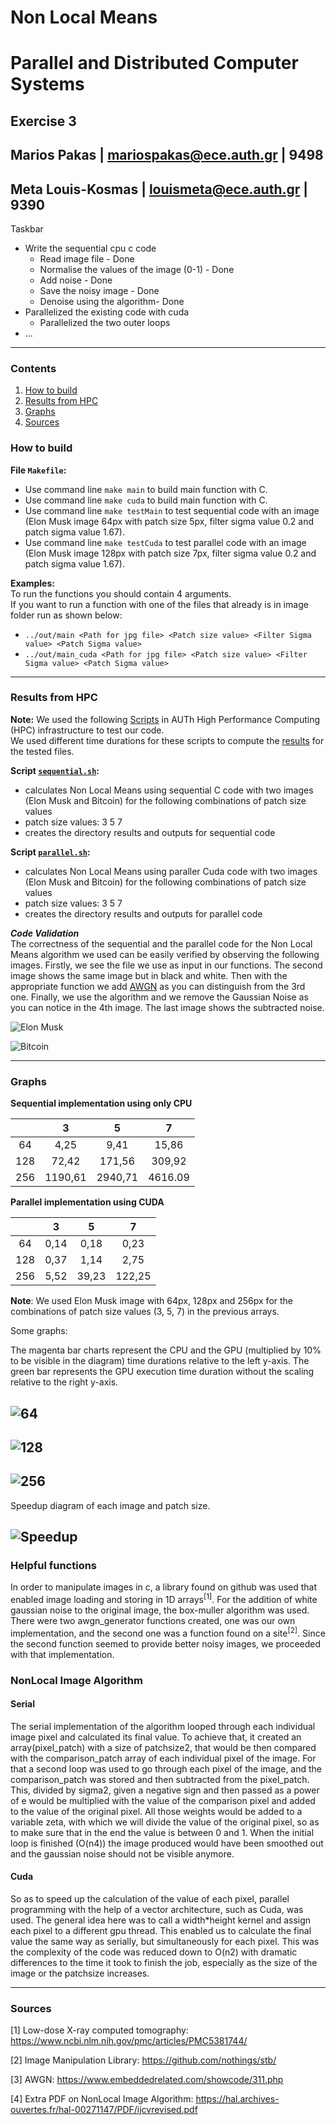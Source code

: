 # Non Local Means
# **Parallel and Distributed Computer Systems**  
## **Exercise 3**
## Marios Pakas | mariospakas@ece.auth.gr | 9498  <br />
## Meta Louis-Kosmas | louismeta@ece.auth.gr | 9390 <br />

Taskbar

* Write the sequential cpu c code
    * Read image file - Done
    * Normalise the values of the image (0-1) - Done
    * Add noise - Done
    * Save the noisy image - Done
    * Denoise using the algorithm- Done
* Parallelized the existing code with cuda
    * Parallelized the two outer loops
* ...

---
### Contents
   1. [How to build](#1)
   2. [Results from HPC](#2)
   3. [Graphs](#3)
   4. [Sources](#4)
   
<a name="1"></a>
### **How to build** 

**File ```Makefile```:**  
   + Use command line ```make main``` to build main function with C.
   + Use command line ```make cuda``` to build main function with C.
   + Use command line ```make testMain``` to test sequential code with an image (Elon Musk image 64px with patch size 5px, filter sigma value 0.2 and patch sigma value 1.67). 
   + Use command line ```make testCuda``` to test parallel code with an image (Elon Musk image 128px with patch size 7px, filter sigma value 0.2 and patch sigma value 1.67). 
   
**Examples:**  
To run the functions you should contain 4 arguments.  
If you want to run a function with one of the files that already is in image folder run as shown below:
   + ```../out/main <Path for jpg file> <Patch size value> <Filter Sigma value> <Patch Sigma value>```   
   + ```../out/main_cuda <Path for jpg file> <Patch size value> <Filter Sigma value> <Patch Sigma value>``` 

---
<a name="2"></a>
### **Results from HPC** 

**Note:** We used the following [Scripts](https://github.com/Mavioux/Parallel-And-Distributed-Systems-Exercise-3/tree/main/scripts) in AUTh High Performance Computing (HPC) infrastructure to test our code.  
We used different time durations for these scripts to compute the [results](https://github.com/Mavioux/Parallel-And-Distributed-Systems-Exercise-3/tree/main/results) for the tested files. 

**Script [```sequential.sh```](https://github.com/Mavioux/Parallel-And-Distributed-Systems-Exercise-3/blob/main/scripts/sequential.sh):**
   + calculates Non Local Means using sequential C code with two images (Elon Musk and Bitcoin) for the following combinations of patch size values
   + patch size values: 3 5 7
   + creates the directory results and outputs for sequential code

**Script [```parallel.sh```](https://github.com/Mavioux/Parallel-And-Distributed-Systems-Exercise-3/blob/main/scripts/parallel.sh):**
   + calculates Non Local Means using paraller Cuda code with two images (Elon Musk and Bitcoin) for the following combinations of patch size values
   + patch size values: 3 5 7
   + creates the directory results and outputs for parallel code

**_Code Validation_**  
The correctness of the sequential and the parallel code for the Non Local Means algorithm we used can be easily verified by observing the following images. 
Firstly, we see the file we use as input in our functions. The second image shows the same image but in black and white. Then with the appropriate function we add [AWGN](https://en.wikipedia.org/wiki/Additive_white_Gaussian_noise) as you can distinguish from the 3rd one. Finally, we use the algorithm and we remove the Gaussian Noise as you can notice in the 4th image. The last image shows the subtracted noise.

![Elon Musk](https://github.com/Mavioux/Parallel-And-Distributed-Systems-Exercise-3/blob/main/images/musk_final.jpg)  

![Bitcoin](https://github.com/Mavioux/Parallel-And-Distributed-Systems-Exercise-3/blob/main/images/bitcoin_final.jpg)  

---
<a name="3"></a>
### **Graphs** 

**Sequential implementation using only CPU** 
   
   |     | 3      | 5      | 7      |
   |:---:| :---:  | :---:  | :---:  | 
   | 64  | 4,25   | 9,41   | 15,86  | 
   | 128 | 72,42  | 171,56 | 309,92 | 
   | 256 | 1190,61| 2940,71| 4616.09|

**Parallel implementation using CUDA**
   
   |     | 3      | 5      | 7      |
   |:---:| :---:  | :---:  | :---:  |
   | 64  | 0,14   | 0,18   | 0,23   |
   | 128 | 0,37   | 1,14   | 2,75   |
   | 256 | 5,52   | 39,23  | 122,25 |

**Note**: We used Elon Musk image with 64px, 128px and 256px for the combinations of patch size values (3, 5, 7) in the previous arrays.

Some graphs:

The magenta bar charts represent the CPU and the GPU (multiplied by 10% to be visible in the diagram) time durations relative to the left y-axis. The green bar represents the GPU execution time duration without the scaling relative to the right y-axis. 

![64](https://github.com/Mavioux/Parallel-And-Distributed-Systems-Exercise-3/blob/main/results/diagrams/64-7.jpg)  
---

![128](https://github.com/Mavioux/Parallel-And-Distributed-Systems-Exercise-3/blob/main/results/diagrams/128-5.jpg)  
---

![256](https://github.com/Mavioux/Parallel-And-Distributed-Systems-Exercise-3/blob/main/results/diagrams/256-3.jpg)  
---

Speedup diagram of each image and patch size.  

![Speedup](https://github.com/Mavioux/Parallel-And-Distributed-Systems-Exercise-3/blob/main/results/diagrams/speedup.jpg)  
---

### Helpful functions

In order to manipulate images in c, a library found on github was used that enabled image loading and storing in 1D arrays<sup>[1]</sup>. For the addition of white gaussian noise to the original image, the box-muller algorithm was used. There were two awgn_generator functions created, one was our own implementation, and the second one was a function found on a site<sup>[2]</sup>. Since the second function seemed to provide better noisy images, we proceeded  with that implementation.

### NonLocal Image Algorithm

#### Serial

The serial implementation of the algorithm looped through each individual image pixel and calculated its final value. To achieve that, it created an array(pixel_patch) with a size of patchsize2, that would be then compared with the comparison_patch array of each individual pixel  of the image. For that a second loop was used to go through each pixel of the image, and the comparison_patch was stored and then subtracted from the pixel_patch. This, divided by sigma2, given a negative sign and then passed as a power of e would be multiplied with the value of the comparison pixel and added to the value of the original pixel. All those weights would be added to a variable zeta, with which we will divide the value of the original pixel, so as to make sure that in the end the value is between 0 and 1. When the initial loop is finished (O(n4)) the image produced would have been smoothed out and the gaussian noise should not be visible anymore.

#### Cuda

So as to speed up the calculation of the value of each pixel, parallel programming with the help of a vector architecture, such as Cuda, was used. The general idea here was to call a width*height kernel and assign each pixel to a different gpu thread. This enabled us to calculate the final value the same way as serially, but simultaneously for each pixel. This was the complexity of the code was reduced down to O(n2) with dramatic differences to the time it took to finish the job, especially as the size of the image or the patchsize increases.


---
<a name="4"></a>
### **Sources** 

[1] Low-dose X-ray computed tomography: https://www.ncbi.nlm.nih.gov/pmc/articles/PMC5381744/

[2] Image Manipulation Library: https://github.com/nothings/stb/

[3] AWGN: https://www.embeddedrelated.com/showcode/311.php

[4] Extra PDF on NonLocal Image Algorithm: https://hal.archives-ouvertes.fr/hal-00271147/PDF/ijcvrevised.pdf

